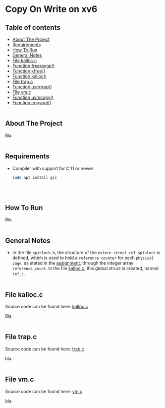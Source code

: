 # Copy On Write on xv6

## Table of contents
* [About The Project](#about-the-project)
* [Requirements](#requirements)
* [How To Run](#how-to-run)
* [General Notes](#general-notes)
* [File kalloc.c](#file-kallocc)
* [Function freerange()](#function-freerange())
* [Function kfree()](#function-kfree())
* [Function kalloc()](#function-kalloc())
* [File trap.c](#file-trapc)
* [Function usertrap()](#function-usertrap())
* [File vm.c](#file-vmc)
* [Function uvmcopy()](#function-uvmcopy())
* [Function copyout()](#function-copyout())
<br/><br/>

## About The Project
Bla
<br/><br/>

## Requirements
* Compiler with support for C 11 or newer
  ```sh
  sudo apt install gcc
  ```
<br/><br/>

## How To Run 
Bla
<br/><br/>

## General Notes
* In the file `spinlock.h`, the structure of the `extern struct ref_spinlock` is defined, which is used to hold a `reference counter` for each `physical page`, as stated in the [assignment](https://github.com/chrisioan/Copy-On-Write-on-xv6/blob/main/K22_CW2_2021-2022.pdf), through the integer array `reference_count`. 
In the file [kalloc.c](https://github.com/chrisioan/), this global struct is created, named `ref_c`.
<br/><br/>

## File kalloc.c
Source code can be found here: [kalloc.c](https://github.com/chrisioan/Copy-On-Write-on-xv6/blob/main/xv6-project-2021/kernel/kalloc.c)

Bla
<br/><br/>

## File trap.c
Source code can be found here: [trap.c](https://github.com/chrisioan/Copy-On-Write-on-xv6/blob/main/xv6-project-2021/kernel/trap.c)

bla
<br/><br/>

## File vm.c
Source code can be found here: [vm.c](https://github.com/chrisioan/Copy-On-Write-on-xv6/blob/main/xv6-project-2021/kernel/vm.c)

bla
<br/><br/>
